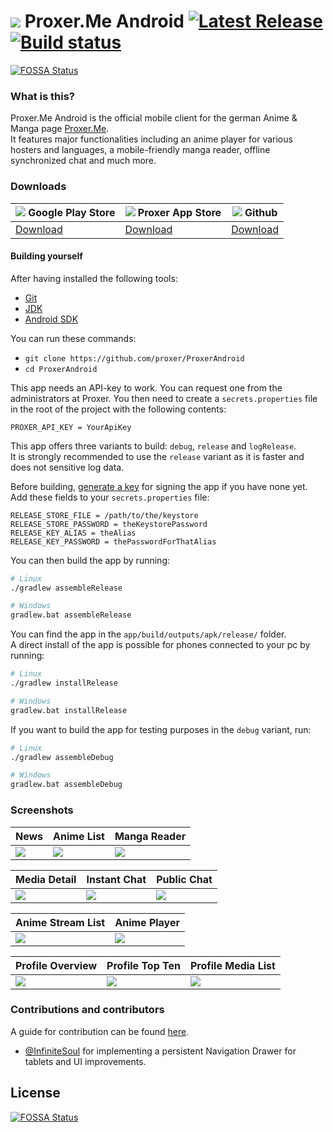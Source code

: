 # ![](art/logo/proxer-logo-title.png) Proxer.Me Android [![Latest Release](https://img.shields.io/github/release/proxer/ProxerAndroid.svg)](https://github.com/proxer/ProxerAndroid/releases/latest) [![Build status](https://circleci.com/gh/proxer/ProxerAndroid.svg?style=shield)](https://circleci.com/gh/proxer/ProxerAndroid)
[![FOSSA Status](https://app.fossa.io/api/projects/git%2Bgithub.com%2Fproxer%2FProxerAndroid.svg?type=shield)](https://app.fossa.io/projects/git%2Bgithub.com%2Fproxer%2FProxerAndroid?ref=badge_shield)

### What is this?

Proxer.Me Android is the official mobile client for the german Anime & Manga page [Proxer.Me](https://proxer.me).<br>
It features major functionalities including an anime player for various hosters and languages, a mobile-friendly manga reader, offline synchronized chat and much more.

### Downloads

| ![](art/logo/play-logo.png) Google Play Store                           | ![](art/logo/proxer-logo.png) Proxer App Store | ![](art/logo/github-logo.png) Github                                |
|-------------------------------------------------------------------------|------------------------------------------------|---------------------------------------------------------------------|
| [Download](https://play.google.com/store/apps/details?id=me.proxer.app) | [Download](https://proxer.me/apps/info/3)      | [Download](https://github.com/proxer/ProxerAndroid/releases/latest) |

#### Building yourself

After having installed the following tools: 

- [Git](https://git-scm.com/download)
- [JDK](https://oracle.com/technetwork/java/javase/downloads/index.html)
- [Android SDK](https://developer.android.com/studio/#downloads)

You can run these commands:

- `git clone https://github.com/proxer/ProxerAndroid`
- `cd ProxerAndroid`

This app needs an API-key to work. You can request one from the administrators at Proxer.
You then need to create a `secrets.properties` file in the root of the project with the following contents:

```
PROXER_API_KEY = YourApiKey
```

This app offers three variants to build: `debug`, `release` and `logRelease`.<br>
It is strongly recommended to use the `release` variant as it is faster and does not sensitive log data.

Before building, [generate a key](https://developer.android.com/studio/publish/app-signing.html#generate-key)
for signing the app if you have none yet.<br>
Add these fields to your `secrets.properties` file:

```
RELEASE_STORE_FILE = /path/to/the/keystore
RELEASE_STORE_PASSWORD = theKeystorePassword
RELEASE_KEY_ALIAS = theAlias
RELEASE_KEY_PASSWORD = thePasswordForThatAlias
```

You can then build the app by running:

```bash
# Linux
./gradlew assembleRelease

# Windows
gradlew.bat assembleRelease
```

You can find the app in the `app/build/outputs/apk/release/` folder.<br>
A direct install of the app is possible for phones connected to your pc by running:

```bash
# Linux
./gradlew installRelease

# Windows
gradlew.bat installRelease
```

If you want to build the app for testing purposes in the `debug` variant, run:

```bash
# Linux
./gradlew assembleDebug

# Windows
gradlew.bat assembleDebug
```

### Screenshots

| News                         | Anime List                         | Manga Reader                         |
|------------------------------|------------------------------------|--------------------------------------|
| ![](art/screenshot/news.png) | ![](art/screenshot/anime-list.png) | ![](art/screenshot/manga-reader.png) |

| Media Detail                         | Instant Chat                            | Public Chat                         |
|--------------------------------------|-----------------------------------------|-------------------------------------|
| ![](art/screenshot/media-detail.png) | ![](art/screenshot/conference-list.png) | ![](art/screenshot/public-chat.png) |

| Anime Stream List                     | Anime Player                       |
|---------------------------------------|------------------------------------|
| ![](art/screenshot/anime-streams.png) | ![](art/screenshot/anime-play.png) |

| Profile Overview                | Profile Top Ten                    | Profile Media List               |
|---------------------------------|------------------------------------|----------------------------------|
| ![](art/screenshot/profile.png) | ![](art/screenshot/ucp-topten.png) | ![](art/screenshot/ucp-list.png) |

### Contributions and contributors

A guide for contribution can be found [here](.github/CONTRIBUTING.md).

- [@InfiniteSoul](https://github.com/InfiniteSoul) for implementing a persistent Navigation Drawer for tablets and UI improvements.


## License
[![FOSSA Status](https://app.fossa.io/api/projects/git%2Bgithub.com%2Fproxer%2FProxerAndroid.svg?type=large)](https://app.fossa.io/projects/git%2Bgithub.com%2Fproxer%2FProxerAndroid?ref=badge_large)